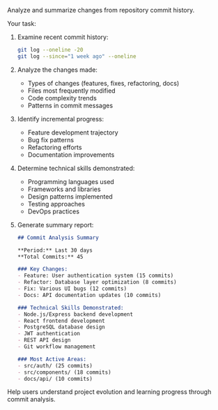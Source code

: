Analyze and summarize changes from repository commit history.

Your task:
1. Examine recent commit history:
   ```bash
   git log --oneline -20
   git log --since="1 week ago" --oneline
   ```

2. Analyze the changes made:
   - Types of changes (features, fixes, refactoring, docs)
   - Files most frequently modified
   - Code complexity trends
   - Patterns in commit messages

3. Identify incremental progress:
   - Feature development trajectory
   - Bug fix patterns
   - Refactoring efforts
   - Documentation improvements

4. Determine technical skills demonstrated:
   - Programming languages used
   - Frameworks and libraries
   - Design patterns implemented
   - Testing approaches
   - DevOps practices

5. Generate summary report:
   ```markdown
   ## Commit Analysis Summary

   **Period:** Last 30 days
   **Total Commits:** 45

   ### Key Changes:
   - Feature: User authentication system (15 commits)
   - Refactor: Database layer optimization (8 commits)
   - Fix: Various UI bugs (12 commits)
   - Docs: API documentation updates (10 commits)

   ### Technical Skills Demonstrated:
   - Node.js/Express backend development
   - React frontend development
   - PostgreSQL database design
   - JWT authentication
   - REST API design
   - Git workflow management

   ### Most Active Areas:
   - src/auth/ (25 commits)
   - src/components/ (18 commits)
   - docs/api/ (10 commits)
   ```

Help users understand project evolution and learning progress through commit analysis.
